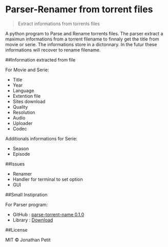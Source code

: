 # Parser-Renamer from torrent files
> Extract informations from torrents files

A python program to Parse and Rename torrents files. The parser extract a maximun informations from a torrent filename to finnaly get the title from movie or serie. The informations store in a dictonnary. In the futur these informations will recover to rename filename.

##Information extracted from file

For Movie and Serie:
* Title
* Year
* Language
* Extention file
* Sites download
* Quality
* Resolution
* Audio
* Uploader
* Codec

Additionals informations for Serie:
* Season
* Episode

##Issues

* Renamer
* Handler for terminal to set option
* GUI

##Small Instipration

For Parser program:
* GitHub : [parse-torrent-name 0.1.0](https://github.com/divijbindlish/parse-torrent-name)
* Library : [Download](https://pypi.python.org/pypi/parse-torrent-name/)

##License

MIT © Jonathan Petit
